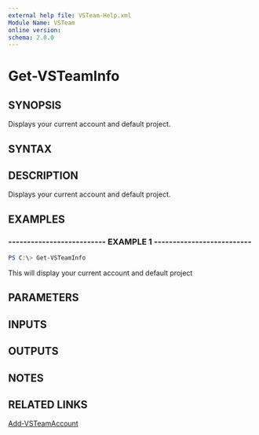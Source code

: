 ```yaml
---
external help file: VSTeam-Help.xml
Module Name: VSTeam
online version:
schema: 2.0.0
---
```


# Get-VSTeamInfo

## SYNOPSIS

Displays your current account and default project.

## SYNTAX

## DESCRIPTION

Displays your current account and default project.

## EXAMPLES

### -------------------------- EXAMPLE 1 --------------------------

```PowerShell
PS C:\> Get-VSTeamInfo
```

This will display your current account and default project

## PARAMETERS

## INPUTS

## OUTPUTS

## NOTES

## RELATED LINKS

[Add-VSTeamAccount](Add-VSTeamAccount.md)